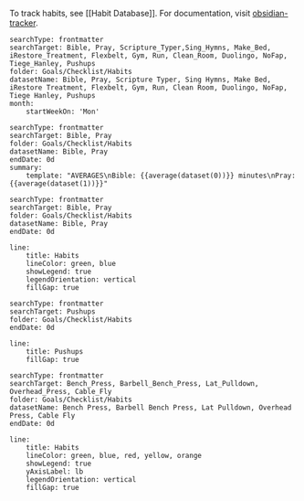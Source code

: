 To track habits, see [[Habit Database]]. For documentation, visit [obsidian-tracker](https://github.com/pyrochlore/obsidian-tracker/blob/master/examples/TestDateFormats.md#relative-date-input-for-startdate-and-enddate).

```tracker
searchType: frontmatter
searchTarget: Bible, Pray, Scripture_Typer,Sing_Hymns, Make_Bed, iRestore_Treatment, Flexbelt, Gym, Run, Clean_Room, Duolingo, NoFap, Tiege_Hanley, Pushups
folder: Goals/Checklist/Habits
datasetName: Bible, Pray, Scripture Typer, Sing Hymns, Make Bed, iRestore Treatment, Flexbelt, Gym, Run, Clean Room, Duolingo, NoFap, Tiege Hanley, Pushups
month:
	startWeekOn: 'Mon'
```
```tracker
searchType: frontmatter
searchTarget: Bible, Pray
folder: Goals/Checklist/Habits
datasetName: Bible, Pray
endDate: 0d
summary:
	template: "AVERAGES\nBible: {{average(dataset(0))}} minutes\nPray: {{average(dataset(1))}}"
```

```tracker
searchType: frontmatter
searchTarget: Bible, Pray
folder: Goals/Checklist/Habits
datasetName: Bible, Pray
endDate: 0d

line:
	title: Habits
	lineColor: green, blue
	showLegend: true
	legendOrientation: vertical
	fillGap: true
```

```tracker
searchType: frontmatter
searchTarget: Pushups
folder: Goals/Checklist/Habits
endDate: 0d

line:
	title: Pushups
	fillGap: true
```

```tracker
searchType: frontmatter
searchTarget: Bench_Press, Barbell_Bench_Press, Lat_Pulldown, Overhead_Press, Cable_Fly
folder: Goals/Checklist/Habits
datasetName: Bench Press, Barbell Bench Press, Lat Pulldown, Overhead Press, Cable Fly
endDate: 0d

line:
	title: Habits
	lineColor: green, blue, red, yellow, orange
	showLegend: true
	yAxisLabel: lb
	legendOrientation: vertical
	fillGap: true
```

